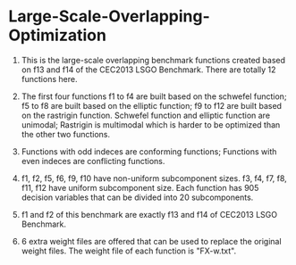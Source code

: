 # Large-Scale-Overlapping-Optimization

1) This is the large-scale overlapping benchmark functions created based on f13 and f14 of the CEC2013 LSGO Benchmark.
There are totally 12 functions here.

2) The first four functions f1 to f4 are built based on the schwefel function; f5 to f8 are built based on the elliptic function; f9 to f12 are built based on the rastrigin function. Schwefel function and elliptic function are unimodal; Rastrigin is multimodal which is harder to be optimized than the other two functions.

3) Functions with odd indeces are conforming functions; Functions with even indeces are conflicting functions.

4) f1, f2, f5, f6, f9, f10 have non-uniform subcomponent sizes. f3, f4, f7, f8, f11, f12 have uniform subcomponent size. Each function has 905 decision variables that can be divided into 20 subcomponents.

5) f1 and f2 of this benchmark are exactly f13 and f14 of CEC2013 LSGO Benchmark.

6) 6 extra weight files are offered that can be used to replace the original weight files. The weight file of each function is "FX-w.txt".
